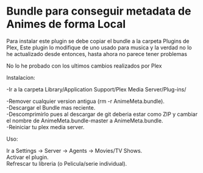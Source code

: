 # Bundle para conseguir metadata de Animes de forma Local
Para instalar este plugin se debe copiar el bundle a la carpeta
Plugins de Plex,
Este plugin lo modifique de uno usado para musica y la verdad no lo he actualizado desde entonces, hasta ahora no parece tener problemas

No lo he probado con los ultimos cambios realizados por Plex

Instalacion:

-Ir a la carpeta Library/Application Support/Plex Media Server/Plug-ins/

-Remover cualquier version antigua (rm -r AnimeMeta.bundle).<br/>
-Descargar el Bundle mas reciente.<br/>
-Descomprimirlo pues al descargar de git deberia estar como ZIP y cambiar el nombre de AnimeMeta.bundle-master a AnimeMeta.bundle.<br/> 
-Reiniciar tu plex media server.<br/>

Uso:

Ir a Settings -> Server -> Agents -> Movies/TV Shows.<br/> 
Activar el plugin.<br/> 
Refrescar tu libreria (o Pelicula/serie individual).<br/> 
